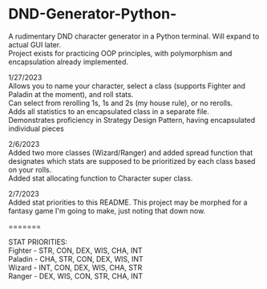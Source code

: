 # DND-Generator-Python-
A rudimentary DND character generator in a Python terminal. Will expand to actual GUI later.  
Project exists for practicing OOP principles, with polymorphism and encapsulation already implemented.  
  
1/27/2023  
Allows you to name your character, select a class (supports Fighter and Paladin at the moment), and roll stats.  
Can select from rerolling 1s, 1s and 2s (my house rule), or no rerolls.  
Adds all statistics to an encapsulated class in a separate file.  
Demonstrates proficiency in Strategy Design Pattern, having encapsulated individual pieces  
  
2/6/2023  
Added two more classes (Wizard/Ranger) and added spread function that designates which stats are supposed to be prioritized by each class based on your rolls.  
Added stat allocating function to Character super class.  
  
2/7/2023  
Added stat priorities to this README. This project may be morphed for a fantasy game I'm going to make, just noting that down now.  
  
=======  
  
STAT PRIORITIES:  
Fighter - STR, CON, DEX, WIS, CHA, INT  
Paladin - CHA, STR, CON, DEX, WIS, INT  
Wizard - INT, CON, DEX, WIS, CHA, STR  
Ranger - DEX, WIS, CON, STR, CHA, INT  
